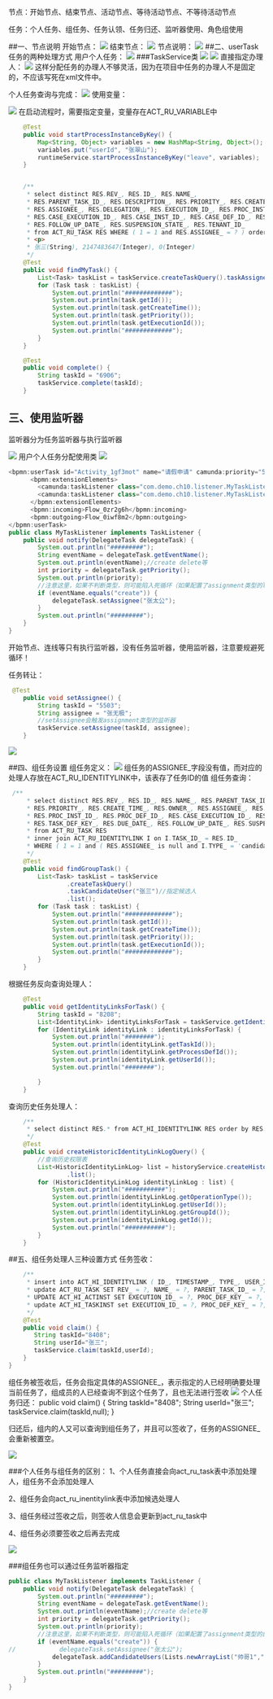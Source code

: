 节点：开始节点、结束节点、活动节点、等待活动节点、不等待活动节点

任务：个人任务、组任务、任务认领、任务归还、监听器使用、角色组使用

##一、节点说明
开始节点：
![](images/开始节点.png)
结束节点：
![](images/结束节点.png)
节点说明：
![](images/节点说明.png)
##二、userTask任务的两种处理方式
用户个人任务：
![](images/用户个人任务.png)
###TaskService类
![](images/TaskService类.png)
![](images/任务分类.png)
直接指定办理人： 
![](images/直接指定办理人.png)
这样分配任务的办理人不够灵活，因为在项目中任务的办理人不是固定的，不应该写死在xml文件中。

个人任务查询与完成：
![](images/用户个人任务完成.png)
使用变量：

![](images/用户个人任务使用变量.png)
在启动流程时，需要指定变量，变量存在ACT_RU_VARIABLE中
```java
    @Test
    public void startProcessInstanceByKey() {
        Map<String, Object> variables = new HashMap<String, Object>();
        variables.put("userId", "张翠山");
        runtimeService.startProcessInstanceByKey("leave", variables);
    }


    /**
     * select distinct RES.REV_, RES.ID_, RES.NAME_,
     * RES.PARENT_TASK_ID_, RES.DESCRIPTION_, RES.PRIORITY_, RES.CREATE_TIME_, RES.OWNER_,
     * RES.ASSIGNEE_, RES.DELEGATION_, RES.EXECUTION_ID_, RES.PROC_INST_ID_, RES.PROC_DEF_ID_,
     * RES.CASE_EXECUTION_ID_, RES.CASE_INST_ID_, RES.CASE_DEF_ID_, RES.TASK_DEF_KEY_, RES.DUE_DATE_,
     * RES.FOLLOW_UP_DATE_, RES.SUSPENSION_STATE_, RES.TENANT_ID_
     * from ACT_RU_TASK RES WHERE ( 1 = 1 and RES.ASSIGNEE_ = ? ) order by RES.ID_ asc LIMIT ? OFFSET ?
     * <p>
     * 张三(String), 2147483647(Integer), 0(Integer)
     */
    @Test
    public void findMyTask() {
        List<Task> taskList = taskService.createTaskQuery().taskAssignee("张三").list();
        for (Task task : taskList) {
            System.out.println("#############");
            System.out.println(task.getId());
            System.out.println(task.getCreateTime());
            System.out.println(task.getPriority());
            System.out.println(task.getExecutionId());
            System.out.println("#############");
        }
    }

    @Test
    public void complete() {
        String taskId = "6906";
        taskService.complete(taskId);
    }

```

## 三、使用监听器
监听器分为任务监听器与执行监听器

![](images/监听器分类.png)
用户个人任务分配使用类
![](images/用户个人任务分配使用类.png)
```java
<bpmn:userTask id="Activity_1gf3mot" name="请假申请" camunda:priority="50">
      <bpmn:extensionElements>
        <camunda:taskListener class="com.demo.ch10.listener.MyTaskListener" event="create" />
        <camunda:taskListener class="com.demo.ch10.listener.MyTaskListener" event="assignment" />
      </bpmn:extensionElements>
      <bpmn:incoming>Flow_0zr2g6h</bpmn:incoming>
      <bpmn:outgoing>Flow_0iwf8m2</bpmn:outgoing>
</bpmn:userTask>
public class MyTaskListener implements TaskListener {
    public void notify(DelegateTask delegateTask) {
        System.out.println("#########");
        String eventName = delegateTask.getEventName();
        System.out.println(eventName);//create delete等
        int priority = delegateTask.getPriority();
        System.out.println(priority);
        //注意这里，如果不判断类型，则可能陷入死循环（如果配置了assignment类型的listener）
        if (eventName.equals("create")) {
            delegateTask.setAssignee("张太公");
        }
        System.out.println("#########");
    }
}

```

开始节点、连线等只有执行监听器，没有任务监听器，使用监听器，注意要规避死循环！


任务转让：
```java
 @Test
    public void setAssignee() {
        String taskId = "5503";
        String assignee = "张无极";
        //setAssignee会触发assignment类型的监听器
        taskService.setAssignee(taskId, assignee);
    }

```

![](images/用户个人任务2.png)


##四、组任务设置
组任务定义：
![](images/组任务.png)
组任务的ASSIGNEE_字段没有值，而对应的处理人存放在ACT_RU_IDENTITYLINK中，该表存了任务ID的值
组任务查询：
```java
 /**
     * select distinct RES.REV_, RES.ID_, RES.NAME_, RES.PARENT_TASK_ID_, RES.DESCRIPTION_,
     * RES.PRIORITY_, RES.CREATE_TIME_, RES.OWNER_, RES.ASSIGNEE_, RES.DELEGATION_, RES.EXECUTION_ID_,
     * RES.PROC_INST_ID_, RES.PROC_DEF_ID_, RES.CASE_EXECUTION_ID_, RES.CASE_INST_ID_, RES.CASE_DEF_ID_,
     * RES.TASK_DEF_KEY_, RES.DUE_DATE_, RES.FOLLOW_UP_DATE_, RES.SUSPENSION_STATE_, RES.TENANT_ID_
     * from ACT_RU_TASK RES
     * inner join ACT_RU_IDENTITYLINK I on I.TASK_ID_ = RES.ID_
     * WHERE ( 1 = 1 and ( RES.ASSIGNEE_ is null and I.TYPE_ = 'candidate' and ( I.USER_ID_ = ? ) ) ) order by RES.ID_ asc LIMIT ? OFFSET ?
     */
    @Test
    public void findGroupTask() {
        List<Task> taskList = taskService
                .createTaskQuery()
                .taskCandidateUser("张三")//指定候选人
                .list();
        for (Task task : taskList) {
            System.out.println("#############");
            System.out.println(task.getId());
            System.out.println(task.getCreateTime());
            System.out.println(task.getPriority());
            System.out.println(task.getExecutionId());
            System.out.println("#############");
        }
    }

```

根据任务反向查询处理人：
```java
    @Test
    public void getIdentityLinksForTask() {
        String taskId = "8208";
        List<IdentityLink> identityLinksForTask = taskService.getIdentityLinksForTask(taskId);
        for (IdentityLink identityLink : identityLinksForTask) {
            System.out.println("########");
            System.out.println(identityLink.getTaskId());
            System.out.println(identityLink.getProcessDefId());
            System.out.println(identityLink.getUserId());
            System.out.println("########");

        }
    }

```

查询历史任务处理人：
```java
    /**
     * select distinct RES.* from ACT_HI_IDENTITYLINK RES order by RES.ID_ asc LIMIT ? OFFSET ?
     */
    @Test
    public void createHistoricIdentityLinkLogQuery() {
        //查询历史权限表
        List<HistoricIdentityLinkLog> list = historyService.createHistoricIdentityLinkLogQuery()
                .list();
        for (HistoricIdentityLinkLog identityLinkLog : list) {
            System.out.println("###########");
            System.out.println(identityLinkLog.getOperationType());
            System.out.println(identityLinkLog.getUserId());
            System.out.println(identityLinkLog.getGroupId());
            System.out.println(identityLinkLog.getId());
            System.out.println("###########");
        }
    }

```


##五、组任务处理人三种设置方式
任务签收：
```java
    /**
     * insert into ACT_HI_IDENTITYLINK ( ID_, TIMESTAMP_, TYPE_, USER_ID_, GROUP_ID_, TASK_ID_, ROOT_PROC_INST_ID_, PROC_DEF_ID_, OPERATION_TYPE_, ASSIGNER_ID_, PROC_DEF_KEY_, TENANT_ID_, REMOVAL_TIME_) values (?, ?, ?, ?, ?, ?, ?, ?, ?, ?, ?, ?, ? )
     * update ACT_RU_TASK SET REV_ = ?, NAME_ = ?, PARENT_TASK_ID_ = ?, PRIORITY_ = ?, CREATE_TIME_ = ?, OWNER_ = ?, ASSIGNEE_ = ?, DELEGATION_ = ?, EXECUTION_ID_ = ?, PROC_DEF_ID_ = ?, CASE_EXECUTION_ID_ = ?, CASE_INST_ID_ = ?, CASE_DEF_ID_ = ?, TASK_DEF_KEY_ = ?, DESCRIPTION_ = ?, DUE_DATE_ = ?, FOLLOW_UP_DATE_ = ?, SUSPENSION_STATE_ = ?, TENANT_ID_ = ? where ID_= ? and REV_ = ?
     * UPDATE ACT_HI_ACTINST SET EXECUTION_ID_ = ?, PROC_DEF_KEY_ = ?, PROC_DEF_ID_ = ?, ACT_ID_ = ?, ACT_NAME_ = ?, ACT_TYPE_ = ?, PARENT_ACT_INST_ID_ = ? , ASSIGNEE_ = ? , TASK_ID_ = ? WHERE ID_ = ?
     * update ACT_HI_TASKINST set EXECUTION_ID_ = ?, PROC_DEF_KEY_ = ?, PROC_DEF_ID_ = ?, NAME_ = ?, PARENT_TASK_ID_ = ?, DESCRIPTION_ = ?, OWNER_ = ?, ASSIGNEE_ = ?, DELETE_REASON_ = ?, TASK_DEF_KEY_ = ?, PRIORITY_ = ?, DUE_DATE_ = ?, FOLLOW_UP_DATE_ = ?, CASE_INST_ID_ = ? where ID_ = ?
     */
    @Test
    public void claim() {
       String taskId="8408";
       String userId="张三";
       taskService.claim(taskId,userId);
    }
}

```
组任务被签收后，任务会指定具体的ASSIGNEE_，表示指定的人已经明确要处理当前任务了，组成员的人已经查询不到这个任务了，且也无法进行签收
![](images/组任务签收.png)
个人任务归还：
  public void claim() {
       String taskId="8408";
       String userId="张三";
       taskService.claim(taskId,null);
    }

归还后，组内的人又可以查询到组任务了，并且可以签收了，任务的ASSIGNEE_会重新被置空。

![](images/组任务2.png)

###个人任务与组任务的区别：
1、个人任务直接会向act_ru_task表中添加处理人，组任务不会添加处理人

2、组任务会向act_ru_inentitylink表中添加候选处理人

3、组任务经过签收之后，则签收人信息会更新到act_ru_task中

4、组任务必须要签收之后再去完成


![](images/组任务分配使用流程变量.png)

###组任务也可以通过任务监听器指定
```java
public class MyTaskListener implements TaskListener {
    public void notify(DelegateTask delegateTask) {
        System.out.println("#########");
        String eventName = delegateTask.getEventName();
        System.out.println(eventName);//create delete等
        int priority = delegateTask.getPriority();
        System.out.println(priority);
        //注意这里，如果不判断类型，则可能陷入死循环（如果配置了assignment类型的的listener）
        if (eventName.equals("create")) {
//            delegateTask.setAssignee("张太公");
            delegateTask.addCandidateUsers(Lists.newArrayList("帅哥1","帅哥2","帅哥3"));
        }
        System.out.println("#########");
    }
}

```






